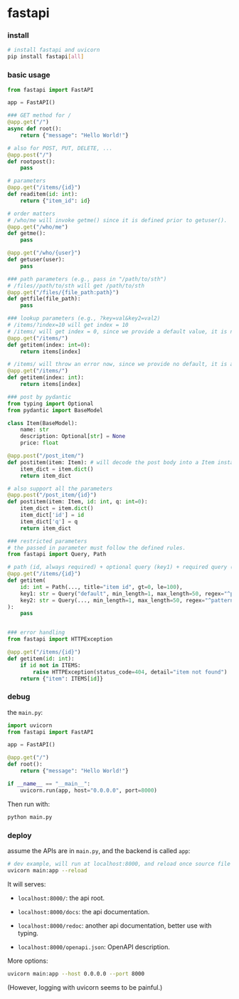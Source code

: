 # fastapi

### install

```bash
# install fastapi and uvicorn
pip install fastapi[all]
```



### basic usage

```python
from fastapi import FastAPI

app = FastAPI()

### GET method for /
@app.get("/")
async def root():
    return {"message": "Hello World!"}

# also for POST, PUT, DELETE, ...
@app.post("/")
def rootpost():
    pass

# parameters
@app.get("/items/{id}")
def readitem(id: int):
    return {"item_id": id}

# order matters
# /who/me will invoke getme() since it is defined prior to getuser().
@app.get("/who/me")
def getme():
    pass

@app.get("/who/{user}")
def getuser(user):
    pass

### path parameters (e.g., pass in "/path/to/sth")
# /files//path/to/sth will get /path/to/sth
@app.get("/files/{file_path:path}")
def getfile(file_path):
    pass

### lookup parameters (e.g., ?key=val&key2=val2)
# /items/?index=10 will get index = 10
# /items/ will get index = 0, since we provide a default value, it is not a required parameter.
@app.get("/items/")
def getitem(index: int=0):
    return items[index]

# /items/ will throw an error now, since we provide no default, it is a required parameter.
@app.get("/items/")
def getitem(index: int):
    return items[index]

### post by pydantic
from typing import Optional
from pydantic import BaseModel

class Item(BaseModel):
    name: str
    description: Optional[str] = None
    price: float

@app.post("/post_item/")
def postitem(item: Item): # will decode the post body into a Item instance.
    item_dict = item.dict()
	return item_dict

# also support all the parameters
@app.post("/post_item/{id}")
def postitem(item: Item, id: int, q: int=0):
    item_dict = item.dict()
    item_dict['id'] = id
    item_dict['q'] = q
	return item_dict

### restricted parameters
# the passed in parameter must follow the defined rules.
from fastapi import Query, Path

# path (id, always required) + optional query (key1) + required query (key2)
@app.get("/items/{id}")
def getitem(
    id: int = Path(..., title="item id", gt=0, le=100),
    key1: str = Query("default", min_length=1, max_length=50, regex="^pattern$"),
    key2: str = Query(..., min_length=1, max_length=50, regex="^pattern$")
):
    pass


### error handling
from fastapi import HTTPException

@app.get("/items/{id}")
def getitem(id: int):
    if id not in ITEMS:
        raise HTTPException(status_code=404, detail="item not found")
    return {"item": ITEMS[id]}
```



### debug

the `main.py`:

```python
import uvicorn
from fastapi import FastAPI

app = FastAPI()

@app.get("/")
def root():
	return {"message": "Hello World!"}

if __name__ == "__main__":
    uvicorn.run(app, host="0.0.0.0", port=8000)
```

Then run with:

```bash
python main.py
```





### deploy

assume the APIs are in `main.py`, and the backend is called `app`:

```bash
# dev example, will run at localhost:8000, and reload once source file changes.
uvicorn main:app --reload
```

It will serves:

* `localhost:8000/`: the api root.

* `localhost:8000/docs`: the api documentation.
* `localhost:8000/redoc`: another api documentation, better use with typing.
* `localhost:8000/openapi.json`: OpenAPI description.

More options:

```bash
uvicorn main:app --host 0.0.0.0 --port 8000
```

(However, logging with uvicorn seems to be painful.)